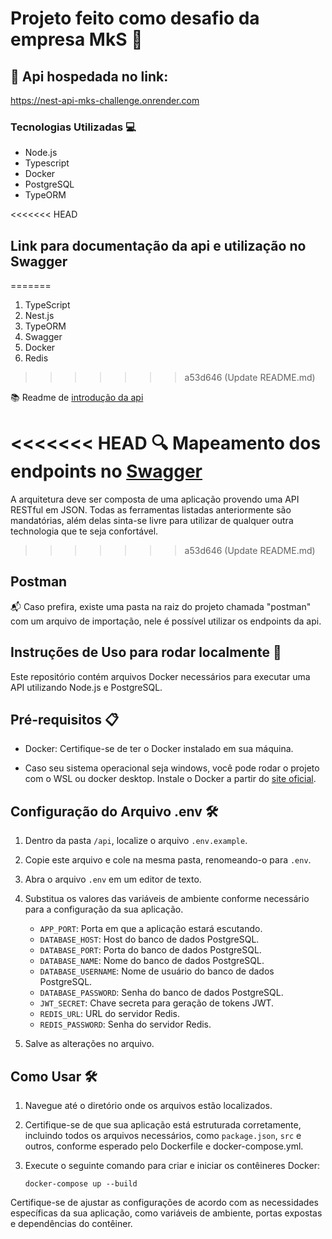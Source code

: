 # Projeto feito como desafio da empresa MkS 🚀

## 🔗 Api hospedada no link: 

<a href="https://nest-api-mks-challenge.onrender.com" target="_blank">https://nest-api-mks-challenge.onrender.com</a>

### Tecnologias Utilizadas 💻

- Node.js
- Typescript
- Docker
- PostgreSQL
- TypeORM

<<<<<<< HEAD
## Link para documentação da api e utilização no Swagger
=======
1. TypeScript
2. Nest.js
3. TypeORM
4. Swagger
5. Docker
6. Redis
>>>>>>> a53d646 (Update README.md)

📚 Readme de <a href="https://github.com/Marcos-SCO/nest-api-mks-challenge/tree/main/api#readme">introdução da api</a> 

<<<<<<< HEAD
🔍 Mapeamento dos endpoints no <a href="https://app.swaggerhub.com/apis-docs/SKYP33_1/mks-nest-api-challenge/1.0.0" target="_blank">Swagger</a>
=======
A arquitetura deve ser composta de uma aplicação provendo uma API RESTful em JSON. Todas as ferramentas listadas anteriormente são mandatórias, além delas sinta-se livre para utilizar de qualquer outra technologia que te seja confortável. 
>>>>>>> a53d646 (Update README.md)

## Postman

📬 Caso prefira, existe uma pasta na raiz do projeto chamada "postman" com um arquivo de importação, nele é possível utilizar os endpoints da api.

## Instruções de Uso para rodar localmente 🚀

Este repositório contém arquivos Docker necessários para executar uma API utilizando Node.js e PostgreSQL.

## Pré-requisitos 📋

- Docker: Certifique-se de ter o Docker instalado em sua máquina. 

- Caso seu sistema operacional seja windows, você pode rodar o projeto com o WSL ou docker desktop. Instale o Docker a partir do <a href="https://www.docker.com/products/docker-desktop" target="_blank">site oficial</a>.


## Configuração do Arquivo .env 🛠️

1. Dentro da pasta `/api`, localize o arquivo `.env.example`.

2. Copie este arquivo e cole na mesma pasta, renomeando-o para `.env`.

3. Abra o arquivo `.env` em um editor de texto.

4. Substitua os valores das variáveis de ambiente conforme necessário para a configuração da sua aplicação.

    - `APP_PORT`: Porta em que a aplicação estará escutando.
    - `DATABASE_HOST`: Host do banco de dados PostgreSQL.
    - `DATABASE_PORT`: Porta do banco de dados PostgreSQL.
    - `DATABASE_NAME`: Nome do banco de dados PostgreSQL.
    - `DATABASE_USERNAME`: Nome de usuário do banco de dados PostgreSQL.
    - `DATABASE_PASSWORD`: Senha do banco de dados PostgreSQL.
    - `JWT_SECRET`: Chave secreta para geração de tokens JWT.
    - `REDIS_URL`: URL do servidor Redis.
    - `REDIS_PASSWORD`: Senha do servidor Redis.

5. Salve as alterações no arquivo.

## Como Usar 🛠️

1. Navegue até o diretório onde os arquivos estão localizados.

2. Certifique-se de que sua aplicação está estruturada corretamente, incluindo todos os arquivos necessários, como `package.json`, `src` e outros, conforme esperado pelo Dockerfile e docker-compose.yml.

3. Execute o seguinte comando para criar e iniciar os contêineres Docker:

    ```
    docker-compose up --build
    ```

Certifique-se de ajustar as configurações de acordo com as necessidades específicas da sua aplicação, como variáveis de ambiente, portas expostas e dependências do contêiner.